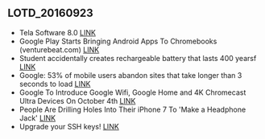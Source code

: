 ## LOTD_20160923

- Tela Software 8.0 [LINK][1]
- Google Play Starts Bringing Android Apps To Chromebooks (venturebeat.com) [LINK][2]
- Student accidentally creates rechargeable battery that lasts 400 yearsf [LINK][3]
- Google: 53% of mobile users abandon sites that take longer than 3 seconds to load [LINK][4]
- Google To Introduce Google Wifi, Google Home and 4K Chromecast Ultra Devices On October 4th [LINK][5]
- People Are Drilling Holes Into Their iPhone 7 To 'Make a Headphone Jack' [LINK][6]
- Upgrade your SSH keys! [LINK][7]

[1]: https://www.tesla.com/es_MX/software?redirect=no
[2]: https://tech.slashdot.org/story/16/09/23/0041216/google-play-starts-bringing-android-apps-to-chromebooks
[3]: http://www.myamazingearth.com/2016/09/student-accidentally-creates.html
[4]: https://www.soasta.com/blog/google-mobile-web-performance-study/
[5]: https://hardware.slashdot.org/story/16/09/23/199252/google-to-introduce-google-wifi-google-home-and-4k-chromecast-ultra-devices-on-october-4th
[6]: https://apple.slashdot.org/story/16/09/23/1932233/people-are-drilling-holes-into-their-iphone-7-to-make-a-headphone-jack
[7]: https://blog.g3rt.nl/upgrade-your-ssh-keys.html